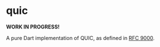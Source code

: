 # quic

**WORK IN PROGRESS!**

A pure Dart implementation of QUIC, as defined in [RFC 9000](https://datatracker.ietf.org/doc/rfc9000/).